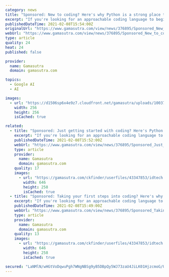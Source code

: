 ```yaml
---
category: news
title: "Sponsored: New to coding? Here's why Python is a strong place to start"
excerpt: "If you're looking for an approachable coding language to begin programming, Python is an excellent starting point."
publishedDateTime: 2021-02-08T15:54:00Z
originalUrl: "https://www.gamasutra.com/view/news/376895/Sponsored_New_to_coding_Heres_why_Python_is_a_strong_place_to_start.php"
webUrl: "https://www.gamasutra.com/view/news/376895/Sponsored_New_to_coding_Heres_why_Python_is_a_strong_place_to_start.php"
type: article
quality: 24
heat: 24
published: false

provider:
  name: Gamasutra
  domain: gamasutra.com

topics:
  - Google AI
  - AI

images:
  - url: "https://d1506sp6x4e9z7.cloudfront.net/gamasutra/uploads/1003734.jpg"
    width: 256
    height: 256
    isCached: true

related:
  - title: "Sponsored: Just getting started with coding? Here's Python is a strong place to start"
    excerpt: "If you're looking for an approachable coding language to begin programming, Python is an excellent starting point."
    publishedDateTime: 2021-02-08T15:52:00Z
    webUrl: "https://www.gamasutra.com/view/news/376895/Sponsored_Just_getting_started_with_coding_Heres_Python_is_a_strong_place_to_start.php"
    type: article
    provider:
      name: Gamasutra
      domain: gamasutra.com
    quality: 17
    images:
      - url: "https://gamasutra.com/ckfinder/userfiles/43347853/idtech.png"
        width: 646
        height: 258
        isCached: true
  - title: "Sponsored: Taking your first steps into coding? Here's why Python is a strong place to start"
    excerpt: "If you're looking for an approachable coding language to begin programming, Python is an excellent starting point."
    publishedDateTime: 2021-02-08T15:49:00Z
    webUrl: "https://www.gamasutra.com/view/news/376895/Sponsored_Taking_your_first_steps_into_coding_Heres_why_Python_is_a_strong_place_to_start.php"
    type: article
    provider:
      name: Gamasutra
      domain: gamasutra.com
    quality: 13
    images:
      - url: "https://gamasutra.com/ckfinder/userfiles/43347853/idtech.png"
        width: 646
        height: 258
        isCached: true

secured: "LaNMlN/wHGtVoDqwuPgh7WNgNBSg9yB5DBpQy5WJ73zaU4JiLK01HjzcmoG/UICHkTrmmHJjyFbKXoFd0kxGqC64alvlqJkCLjoPhuSRPXENI7tAaeXjmGD09eXf/FKk+YDT9sfjO9Ydd9dtqiRA4rNhuOFLji/jgT/3ZNdLkydA3g5iR89lKDkQERj/FiQBpGH70pp/3qFzuuXz8t0pSQphTl+qWpLwvDyu+x1FzAd6+kJiF8aEUaKrK/4EFwHVsI2xIMncvNSmqFHwpbedeoY/HftcYohnM8uz2BEoflg7idXCFqAMyDMlr6VQ5cDasD0rJAQ4KhqBtGIXS0wIJf0rD90aluIyv/g8PRa7BAo=;lhQ03VvbMWeLGvvAQpOUQQ=="
---
```


